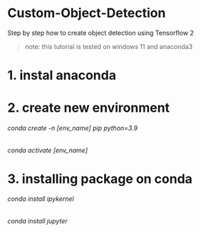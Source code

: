 # Custom-Object-Detection
Step by step how to create object detection using Tensorflow 2

> note: this tutorial is tested on windows 11 and anaconda3

# 1. instal anaconda

# 2. create new environment
###### conda create -n [env_name] pip python=3.9
###### conda activate [env_name]

# 3. installing package on conda
###### conda install ipykernel
###### conda install jupyter